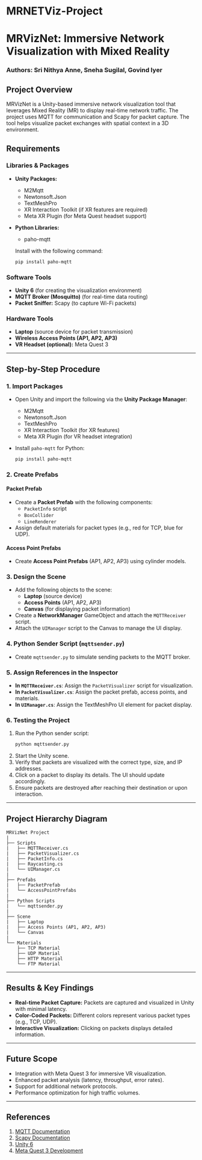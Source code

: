 # MRNETViz-Project

# MRVizNet: Immersive Network Visualization with Mixed Reality

### Authors: Sri Nithya Anne, Sneha Sugilal, Govind Iyer

## Project Overview

MRVizNet is a Unity-based immersive network visualization tool that leverages Mixed Reality (MR) to display real-time network traffic. The project uses MQTT for communication and Scapy for packet capture. The tool helps visualize packet exchanges with spatial context in a 3D environment.

## Requirements

### Libraries & Packages
- **Unity Packages:**
  - M2Mqtt
  - Newtonsoft.Json
  - TextMeshPro
  - XR Interaction Toolkit (if XR features are required)
  - Meta XR Plugin (for Meta Quest headset support)

- **Python Libraries:**
  - paho-mqtt

  Install with the following command:
  ```bash
  pip install paho-mqtt
  ```

### Software Tools
- **Unity 6** (for creating the visualization environment)
- **MQTT Broker (Mosquitto)** (for real-time data routing)
- **Packet Sniffer:** Scapy (to capture Wi-Fi packets)

### Hardware Tools
- **Laptop** (source device for packet transmission)
- **Wireless Access Points (AP1, AP2, AP3)**
- **VR Headset (optional):** Meta Quest 3

---

## Step-by-Step Procedure

### 1. Import Packages
- Open Unity and import the following via the **Unity Package Manager**:
  - M2Mqtt
  - Newtonsoft.Json
  - TextMeshPro
  - XR Interaction Toolkit (for XR features)
  - Meta XR Plugin (for VR headset integration)

- Install `paho-mqtt` for Python:
  ```bash
  pip install paho-mqtt
  ```

### 2. Create Prefabs

#### Packet Prefab
- Create a **Packet Prefab** with the following components:
  - `PacketInfo` script
  - `BoxCollider`
  - `LineRenderer`
- Assign default materials for packet types (e.g., red for TCP, blue for UDP).

#### Access Point Prefabs
- Create **Access Point Prefabs** (AP1, AP2, AP3) using cylinder models.

### 3. Design the Scene
- Add the following objects to the scene:
  - **Laptop** (source device)
  - **Access Points** (AP1, AP2, AP3)
  - **Canvas** (for displaying packet information)
- Create a **NetworkManager** GameObject and attach the `MQTTReceiver` script.
- Attach the `UIManager` script to the Canvas to manage the UI display.

### 4. Python Sender Script (`mqttsender.py`)
- Create `mqttsender.py` to simulate sending packets to the MQTT broker.

### 5. Assign References in the Inspector
- **In `MQTTReceiver.cs`**: Assign the `PacketVisualizer` script for visualization.
- **In `PacketVisualizer.cs`**: Assign the packet prefab, access points, and materials.
- **In `UIManager.cs`**: Assign the TextMeshPro UI element for packet display.

### 6. Testing the Project
1. Run the Python sender script:
   ```bash
   python mqttsender.py
   ```
2. Start the Unity scene.
3. Verify that packets are visualized with the correct type, size, and IP addresses.
4. Click on a packet to display its details. The UI should update accordingly.
5. Ensure packets are destroyed after reaching their destination or upon interaction.

---

## Project Hierarchy Diagram

```
MRVizNet Project
|
├── Scripts
|   ├── MQTTReceiver.cs
|   ├── PacketVisualizer.cs
|   ├── PacketInfo.cs
|   ├── Raycasting.cs
|   └── UIManager.cs
|
├── Prefabs
|   ├── PacketPrefab
|   └── AccessPointPrefabs
|
├── Python Scripts
|   └── mqttsender.py
|
├── Scene
|   ├── Laptop
|   ├── Access Points (AP1, AP2, AP3)
|   └── Canvas
|
└── Materials
    ├── TCP Material
    ├── UDP Material
    ├── HTTP Material
    └── FTP Material
```

---

## Results & Key Findings
- **Real-time Packet Capture:** Packets are captured and visualized in Unity with minimal latency.
- **Color-Coded Packets:** Different colors represent various packet types (e.g., TCP, UDP).
- **Interactive Visualization:** Clicking on packets displays detailed information.

---

## Future Scope
- Integration with Meta Quest 3 for immersive VR visualization.
- Enhanced packet analysis (latency, throughput, error rates).
- Support for additional network protocols.
- Performance optimization for high traffic volumes.

---

## References
1. [MQTT Documentation](http://mqtt.org)
2. [Scapy Documentation](https://scapy.readthedocs.io)
3. [Unity 6](https://unity.com)
4. [Meta Quest 3 Development](https://developer.oculus.com)
